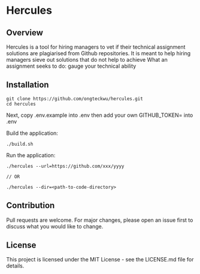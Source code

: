 # Hercules
## Overview
Hercules is a tool for hiring managers to vet if their technical assignment solutions are plagiarised from Github repositories. It is meant to help hiring managers sieve out solutions that do not help to achieve
What an assignment seeks to do: gauge your technical ability

## Installation

```
git clone https://github.com/ongteckwu/hercules.git
cd hercules
```

Next,
copy .env.example into .env
then add your own GITHUB_TOKEN= into .env

Build the application:
```
./build.sh
```

Run the application:
```
./hercules --url=https://github.com/xxx/yyyy

// OR

./hercules --dir=<path-to-code-directory>
```




## Contribution
Pull requests are welcome. For major changes, please open an issue first to discuss what you would like to change.

## License
This project is licensed under the MIT License - see the LICENSE.md file for details.
